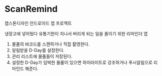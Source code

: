 # ScanRemind
캡스톤디자인 안드로이드 앱 프로젝트

냉장고에 넣어뒀다 유통기한이 지나서 버리게 되는 일을 줄이기 위한 리마인더 앱

1. 물품의 바코드를 스캔하거나 직접 촬영한다.
2. 알림받을 D-Day를 설정한다.
3. 관리 리스트에 물품들이 저장된다.
4. 설정한 D-Day가 임박한 물품이 있으면 하이라이트로 강조하거나 푸시알림으로 리마인드 해준다. 
